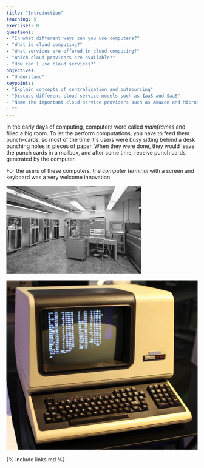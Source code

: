 ```yaml
---
title: "Introduction"
teaching: 5
exercises: 0
questions:
- "In what different ways can you use computers?"
- "What is cloud computing?"
- "What services are offered in cloud computing?"
- "Which cloud providers are available?"
- "How can I use cloud services?"
objectives:
- "Understand"
keypoints:
- "Explain concepts of centralisation and outsourcing"
- "Discuss different cloud service models such as IaaS and SaaS"
- "Name the important cloud service providers such as Amazon and Microsoft"
- ""
---
```


In the early days of computing, computers were called *mainframes* and filled
a big room. To let the perform computations, you have to feed them punch-cards,
so most of the time it's users were busy sitting behind a desk punching holes
in pieces of paper. When they were done, they would leave the punch cards in
a mailbox, and after some time, receive punch cards generated by the computer.

For the users of these computers, the *computer terminal* with a screen and
keyboard was a very welcome innovation.

![IBM 704 mainframe (1964), courtesy of Lawrence Livermore National Laboratory](../fig/IBM_704_mainframe.gif)

![DEC VT100 terminal (1978), courtesy of Jason Scott (CC BY 2.0)](../fig/DEC_VT100_terminal.jpg)

{% include links.md %}

